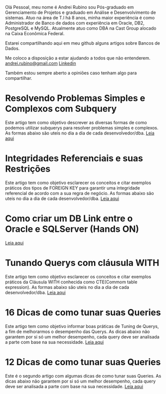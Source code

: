 
Olá Pessoal, meu nome é Andrei Rubino sou Pós-graduado em Gerenciamento de Projetos e graduado em Análise e Desenvolvimento de sistemas.
Atuo na área de T.I há 8 anos, minha maior experiência é como Administrador de Banco de dados com experiência em Oracle, DB2, PostgreSQL e MySQL. 
Atualmente atuo como DBA na Cast Group alocado na Caixa Econômica Federal.

Estarei compartilhando aqui em meu github alguns artigos sobre Bancos de Dados.

Me coloco a disposição a estar ajudando a todos que não entenderem.
andrei.rubino@gmail.com
[Linkedin](https://www.linkedin.com/in/andreirubino/)

Também estou sempre aberto a opiniões caso tenham algo para compartilhar.


# Resolvendo Problemas Simples e Complexos com Subquery
Este artigo tem como objetivo descrever as diversas formas de como podemos utilizar subquerys para resolver problemas simples e complexos. As formas abaixo são uteis no dia a dia de cada desenvolvedor/dba.
[Leia aqui](https://andreirubino.github.io/resolvendo-problemas-simples-e-complexos-com-subquery/)

# Integridades Referenciais e suas Restrições
Este artigo tem como objetivo esclarecer os conceitos e citar exemplos práticos dos tipos de FOREIGN KEY para garantir uma integridade referencial de acordo com a sua regra de negócio. As formas abaixo são uteis no dia a dia de cada desenvolvedor/dba.
[Leia aqui](https://andreirubino.github.io/Integridades-Referenciais-e-suas-Restricoes/)

# Como criar um DB Link entre o Oracle e SQLServer (Hands ON)
[Leia aqui](https://andreirubino.github.io/Como-criar-um-DB-Link-entre-Oracle-e-SQL-Server/)

# Tunando Querys com cláusula WITH
Este artigo tem como objetivo esclarecer os conceitos e citar exemplos práticos da Cláusula WITH conhecida como CTE(Commom table expression). As formas abaixo são uteis no dia a dia de cada desenvolvedor/dba.
[Leia aqui](https://andreirubino.github.io/tunando-Querys-com-clausula-WITH/)

# 16 Dicas de como tunar suas Queries
Este artigo tem como objetivo informar boas práticas de Tuning de Querys, a fim de melhorarmos o desempenho das Querys. As dicas abaixo não garantem por si só um melhor desempenho, cada query deve ser analisada a parte com base na sua necessidade.
[Leia aqui](https://andreirubino.github.io/16-Dicas-de-como-tunar-suas-Queries/)

# 12 Dicas de como tunar suas Queries
Este é o segundo artigo com algumas dicas de como tunar suas Queries. As dicas abaixo não garantem por si só um melhor desempenho, cada query deve ser analisada a parte com base na sua necessidade.
[Leia aqui](https://andreirubino.github.io/12-Dicas-de-como-tunar-suas-Queries/)


